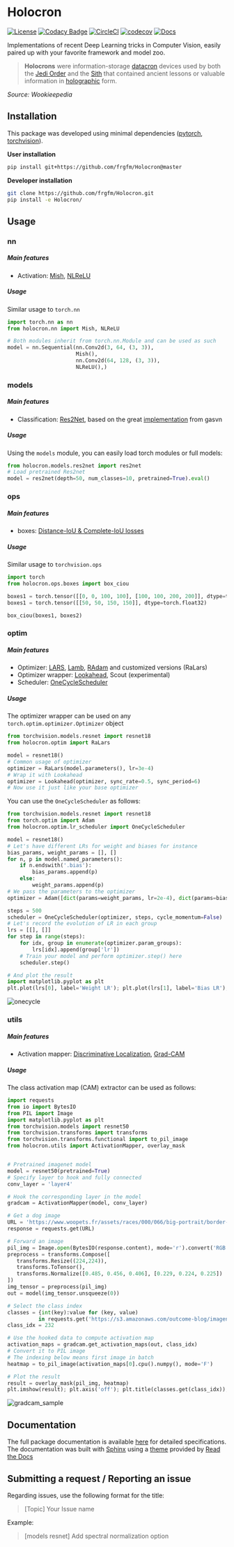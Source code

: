 # Holocron

[![License](https://img.shields.io/badge/License-MIT-brightgreen.svg)](LICENSE) [![Codacy Badge](https://api.codacy.com/project/badge/Grade/5713eafaf8074e27a4013dbfcfad9d69)](https://www.codacy.com/manual/fg/Holocron?utm_source=github.com&amp;utm_medium=referral&amp;utm_content=frgfm/Holocron&amp;utm_campaign=Badge_Grade) [![CircleCI](https://circleci.com/gh/frgfm/Holocron.svg?style=shield)](https://circleci.com/gh/frgfm/Holocron) [![codecov](https://codecov.io/gh/frgfm/Holocron/branch/master/graph/badge.svg)](https://codecov.io/gh/frgfm/Holocron) [![Docs](https://img.shields.io/badge/docs-available-blue.svg)](https://frgfm.github.io/Holocron)

Implementations of recent Deep Learning tricks in Computer Vision, easily paired up with your favorite framework and model zoo.

> **Holocrons** were information-storage [datacron](https://starwars.fandom.com/wiki/Datacron) devices used by both the [Jedi Order](https://starwars.fandom.com/wiki/Jedi_Order) and the [Sith](https://starwars.fandom.com/wiki/Sith) that contained ancient lessons or valuable information in [holographic](https://starwars.fandom.com/wiki/Hologram) form.

*Source: Wookieepedia*



## Installation

This package was developed using minimal dependencies ([pytorch](https://github.com/pytorch/pytorch), [torchvision](https://github.com/pytorch/vision)). 

**User installation**

```bash
pip install git+https://github.com/frgfm/Holocron@master
```

**Developer installation**

```bash
git clone https://github.com/frgfm/Holocron.git
pip install -e Holocron/
```



## Usage

### nn

##### Main features

- Activation: [Mish](https://arxiv.org/abs/1908.08681), [NLReLU](https://arxiv.org/abs/1908.03682)

##### Usage

Similar usage to  `torch.nn`

```python
import torch.nn as nn
from holocron.nn import Mish, NLReLU

# Both modules inherit from torch.nn.Module and can be used as such
model = nn.Sequential(nn.Conv2d(3, 64, (3, 3)),
                      Mish(),
                      nn.Conv2d(64, 128, (3, 3)),
                      NLReLU(),)
```



### models

##### Main features

- Classification: [Res2Net](https://arxiv.org/abs/1904.01169), based on the great [implementation](https://github.com/gasvn/Res2Net) from gasvn

##### Usage

Using the `models` module, you can easily load torch modules or full models:

```python
from holocron.models.res2net import res2net
# Load pretrained Res2net
model = res2net(depth=50, num_classes=10, pretrained=True).eval()
```



### ops

##### Main features

- boxes: [Distance-IoU & Complete-IoU losses](https://arxiv.org/abs/1911.08287)

##### Usage

Similar usage to `torchvision.ops`

```python
import torch
from holocron.ops.boxes import box_ciou

boxes1 = torch.tensor([[0, 0, 100, 100], [100, 100, 200, 200]], dtype=torch.float32)
boxes1 = torch.tensor([[50, 50, 150, 150]], dtype=torch.float32)

box_ciou(boxes1, boxes2)
```



### optim

##### Main features

- Optimizer: [LARS](https://arxiv.org/abs/1708.03888), [Lamb](https://arxiv.org/abs/1904.00962), [RAdam](https://arxiv.org/abs/1908.03265) and customized versions (RaLars)
- Optimizer wrapper: [Lookahead](https://arxiv.org/abs/1907.08610), Scout (experimental)
- Scheduler: [OneCycleScheduler](https://arxiv.org/abs/1803.09820)

##### Usage

The optimizer wrapper can be used on any `torch.optim.optimizer.Optimizer` object 

```python
from torchvision.models.resnet import resnet18
from holocron.optim import RaLars

model = resnet18()
# Common usage of optimizer
optimizer = RaLars(model.parameters(), lr=3e-4)
# Wrap it with Lookahead
optimizer = Lookahead(optimizer, sync_rate=0.5, sync_period=6)
# Now use it just like your base optimizer
```



You can use the `OneCycleScheduler` as follows:

```python
from torchvision.models.resnet import resnet18
from torch.optim import Adam
from holocron.optim.lr_scheduler import OneCycleScheduler

model = resnet18()
# Let's have different LRs for weight and biases for instance
bias_params, weight_params = [], []
for n, p in model.named_parameters():
	if n.endswith('.bias'):
		bias_params.append(p)
    else:
    	weight_params.append(p)
# We pass the parameters to the optimizer
optimizer = Adam([dict(params=weight_params, lr=2e-4), dict(params=bias_params, lr=1e-4)])

steps = 500
scheduler = OneCycleScheduler(optimizer, steps, cycle_momentum=False)
# Let's record the evolution of LR in each group
lrs = [[], []]
for step in range(steps):
	for idx, group in enumerate(optimizer.param_groups):
		lrs[idx].append(group['lr'])
	# Train your model and perform optimizer.step() here
	scheduler.step()

# And plot the result
import matplotlib.pyplot as plt
plt.plot(lrs[0], label='Weight LR'); plt.plot(lrs[1], label='Bias LR'); plt.legend(); plt.show()
```

![onecycle](static/images/onecycle.png)



### utils

##### Main features

- Activation mapper: [Discriminative Localization](https://arxiv.org/abs/1512.04150), [Grad-CAM](https://arxiv.org/abs/1610.02391)

##### Usage

The class activation map (CAM) extractor can be used as follows: 

```python
import requests
from io import BytesIO
from PIL import Image
import matplotlib.pyplot as plt
from torchvision.models import resnet50
from torchvision.transforms import transforms
from torchvision.transforms.functional import to_pil_image
from holocron.utils import ActivationMapper, overlay_mask


# Pretrained imagenet model
model = resnet50(pretrained=True)
# Specify layer to hook and fully connected
conv_layer = 'layer4'

# Hook the corresponding layer in the model
gradcam = ActivationMapper(model, conv_layer)

# Get a dog image
URL = 'https://www.woopets.fr/assets/races/000/066/big-portrait/border-collie.jpg'
response = requests.get(URL)

# Forward an image
pil_img = Image.open(BytesIO(response.content), mode='r').convert('RGB')
preprocess = transforms.Compose([
   transforms.Resize((224,224)),
   transforms.ToTensor(),
   transforms.Normalize([0.485, 0.456, 0.406], [0.229, 0.224, 0.225])
])
img_tensor = preprocess(pil_img)
out = model(img_tensor.unsqueeze(0))

# Select the class index
classes = {int(key):value for (key, value)
          in requests.get('https://s3.amazonaws.com/outcome-blog/imagenet/labels.json').json().items()}
class_idx = 232

# Use the hooked data to compute activation map
activation_maps = gradcam.get_activation_maps(out, class_idx)
# Convert it to PIL image
# The indexing below means first image in batch
heatmap = to_pil_image(activation_maps[0].cpu().numpy(), mode='F')

# Plot the result
result = overlay_mask(pil_img, heatmap)
plt.imshow(result); plt.axis('off'); plt.title(classes.get(class_idx)); plt.tight_layout; plt.show()
```

![gradcam_sample](static/images/gradcam_sample.png)

## Documentation

The full package documentation is available [here](<https://frgfm.github.io/Holocron/>) for detailed specifications. The documentation was built with [Sphinx](sphinx-doc.org) using a [theme](github.com/readthedocs/sphinx_rtd_theme) provided by [Read the Docs](readthedocs.org) 



## Submitting a request / Reporting an issue

Regarding issues, use the following format for the title:

> [Topic] Your Issue name

Example:

> [models resnet] Add spectral normalization option